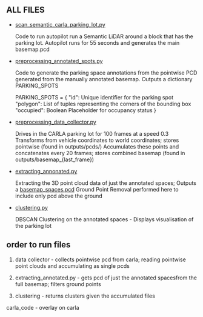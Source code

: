 ## ALL FILES 

- [scan_semantic_carla_parking_lot.py](scan_semantic_carla_parking_lot.py) 

    Code to run autopilot run a Semantic LiDAR around a block that has the parking lot. Autopilot runs for 55 seconds and generates the main basemap.pcd

- [preprocessing_annotated_spots.py](preprocessing_annotated_spots.py)

    Code to generate the parking space annotations from the pointwise PCD generated from the manually annotated basemap. Outputs a dictionary PARKING_SPOTS

    PARKING_SPOTS = {
        "id": Unique identifier for the parking spot
        "polygon": List of tuples representing the corners of the bounding box
        "occupied": Boolean Placeholder for occupancy status
        }

- [preprocessing_data_collector.py](preprocessing_data_collector.py)

    Drives in the CARLA parking lot for 100 frames at a speed 0.3
    Transforms from vehicle coordinates to world coordinates; stores pointwise (found in outputs/pcds/)
    Accumulates these points and concatenates every 20 frames; stores combined basemap (found in outputs/basemap_{last_frame})

- [extracting_annonated.py](extracting_annonated.py)

    Extracting the 3D point cloud data of just the annotated spaces; Outputs a [basemap_spaces.pcd](outputs/filtered_basemap.pcd) 
    Ground Point Removal performed here to include only pcd above the ground

- [clustering.py](clustering.py)

    DBSCAN Clustering on the annotated spaces - Displays visualisation of the parking lot



## order to run files 

1) data collector - collects pointwise pcd from carla; reading pointwise point clouds and accumulating as single pcds

2) extracting_annotated.py - gets pcd of just the annotated spacesfrom the full basemap; filters ground points

3) clustering - returns clusters given the accumulated files

carla_code - overlay on carla






